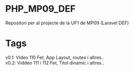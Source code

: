 # PHP_MP09_DEF
Repositori per al projecte de la UF1 de MP09 (Laravel DEF)

# Tags
v0.1: Video 110 Fet, App Layout, routes i altres..
<br>
v0.2: Viddeo 111 i 112 Fet, Títol dinamic i altres..
